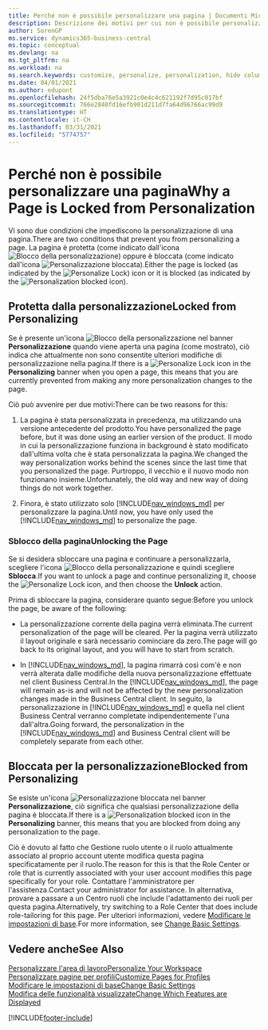 ```yaml
---
title: Perché non è possibile personalizzare una pagina | Documenti Microsoft
description: Descrizione dei motivi per cui non è possibile personalizzare una pagina e delle azioni che è possibile intraprendere per sbloccare la pagina e personalizzarla.
author: SorenGP
ms.service: dynamics365-business-central
ms.topic: conceptual
ms.devlang: na
ms.tgt_pltfrm: na
ms.workload: na
ms.search.keywords: customize, personalize, personalization, hide columns, remove fields, move fields
ms.date: 04/01/2021
ms.author: edupont
ms.openlocfilehash: 24f5dba76e5a3921c0e4c4c621192f7d95c017bf
ms.sourcegitcommit: 766e2840fd16efb901d211d7fa64d96766ac99d9
ms.translationtype: HT
ms.contentlocale: it-CH
ms.lasthandoff: 03/31/2021
ms.locfileid: "5774757"
---
```

# <a name="why-a-page-is-locked-from-personalization"></a><span data-ttu-id="c7981-103">Perché non è possibile personalizzare una pagina</span><span class="sxs-lookup"><span data-stu-id="c7981-103">Why a Page is Locked from Personalization</span></span>

<span data-ttu-id="c7981-104">Vi sono due condizioni che impediscono la personalizzazione di una pagina.</span><span class="sxs-lookup"><span data-stu-id="c7981-104">There are two conditions that prevent you from personalizing a page.</span></span> <span data-ttu-id="c7981-105">La pagina è protetta (come indicato dall'icona ![Blocco della personalizzazione](media/personalization-lock-icon.png "Blocco della personalizzazione")) oppure è bloccata (come indicato dall'icona ![Personalizzazione bloccata](media/personalization-blocked-icon.png "Personalizzazione bloccata")).</span><span class="sxs-lookup"><span data-stu-id="c7981-105">Either the page is locked (as indicated by the ![Personalize Lock](media/personalization-lock-icon.png "Personalize lock")) icon or it is blocked (as indicated by the ![Personalization blocked](media/personalization-blocked-icon.png "Personalization blocked") icon).</span></span>

## <a name="locked-from-personalizing"></a><span data-ttu-id="c7981-106">Protetta dalla personalizzazione</span><span class="sxs-lookup"><span data-stu-id="c7981-106">Locked from Personalizing</span></span>

<span data-ttu-id="c7981-107">Se è presente un'icona ![Blocco della personalizzazione](media/personalization-lock-icon.png "Blocco della personalizzazione") nel banner **Personalizzazione** quando viene aperta una pagina (come mostrato), ciò indica che attualmente non sono consentite ulteriori modifiche di personalizzazione nella pagina.</span><span class="sxs-lookup"><span data-stu-id="c7981-107">If there is a ![Personalize Lock](media/personalization-lock-icon.png "Personalize lock") icon in the **Personalizing** banner when you open a page, this means that you are currently prevented from making any more personalization changes to the page.</span></span>

<!-- This is because we changed the way personalization works behind the scenes since the last time that you personalized the page. Unfortunately, the old way and new of doing things do not work together.

The page currently includes the last personalization changes that you made. If you want to continue personalizing the page, then you can choose the lock icon and then **Unlock**. Just be aware that if you choose to unlock the page, the current personalization of the page will be cleared, and you will have to start from scratch.
-->

<span data-ttu-id="c7981-108">Ciò può avvenire per due motivi:</span><span class="sxs-lookup"><span data-stu-id="c7981-108">There can be two reasons for this:</span></span>

1. <span data-ttu-id="c7981-109">La pagina è stata personalizzata in precedenza, ma utilizzando una versione antecedente del prodotto.</span><span class="sxs-lookup"><span data-stu-id="c7981-109">You have personalized the page before, but it was done using an earlier version of the product.</span></span> <span data-ttu-id="c7981-110">Il modo in cui la personalizzazione funziona in background è stato modificato dall'ultima volta che è stata personalizzata la pagina.</span><span class="sxs-lookup"><span data-stu-id="c7981-110">We changed the way personalization works behind the scenes since the last time that you personalized the page.</span></span> <span data-ttu-id="c7981-111">Purtroppo, il vecchio e il nuovo modo non funzionano insieme.</span><span class="sxs-lookup"><span data-stu-id="c7981-111">Unfortunately, the old way and new way of doing things do not work together.</span></span>

2. <span data-ttu-id="c7981-112">Finora, è stato utilizzato solo [!INCLUDE[nav_windows_md](includes/nav_windows_md.md)] per personalizzare la pagina.</span><span class="sxs-lookup"><span data-stu-id="c7981-112">Until now, you have only used the [!INCLUDE[nav_windows_md](includes/nav_windows_md.md)] to personalize the page.</span></span>

### <a name="unlocking-the-page"></a><span data-ttu-id="c7981-113">Sblocco della pagina</span><span class="sxs-lookup"><span data-stu-id="c7981-113">Unlocking the Page</span></span>

<span data-ttu-id="c7981-114">Se si desidera sbloccare una pagina e continuare a personalizzarla, scegliere l'icona ![Blocco della personalizzazione](media/personalization-lock-icon.png "Blocco della personalizzazione") e quindi scegliere **Sblocca**.</span><span class="sxs-lookup"><span data-stu-id="c7981-114">If you want to unlock a page and continue personalizing it, choose the ![Personalize Lock](media/personalization-lock-icon.png "Personalize lock") icon, and then choose the **Unlock** action.</span></span>  

<span data-ttu-id="c7981-115">Prima di sbloccare la pagina, considerare quanto segue:</span><span class="sxs-lookup"><span data-stu-id="c7981-115">Before you unlock the page, be aware of the following:</span></span>

- <span data-ttu-id="c7981-116">La personalizzazione corrente della pagina verrà eliminata.</span><span class="sxs-lookup"><span data-stu-id="c7981-116">The current personalization of the page will be cleared.</span></span> <span data-ttu-id="c7981-117">Per la pagina verrà utilizzato il layout originale e sarà necessario cominciare da zero.</span><span class="sxs-lookup"><span data-stu-id="c7981-117">The page will go back to its original layout, and you will have to start from scratch.</span></span>

- <span data-ttu-id="c7981-118">In [!INCLUDE[nav_windows_md](includes/nav_windows_md.md)], la pagina rimarrà così com'è e non verrà alterata dalle modifiche della nuova personalizzazione effettuate nel client Business Central.</span><span class="sxs-lookup"><span data-stu-id="c7981-118">In the [!INCLUDE[nav_windows_md](includes/nav_windows_md.md)], the page will remain as-is and will not be affected by the new personalization changes made in the Business Central client.</span></span> <span data-ttu-id="c7981-119">In seguito, la personalizzazione in [!INCLUDE[nav_windows_md](includes/nav_windows_md.md)] e quella nel client Business Central verranno completate indipendentemente l'una dall'altra.</span><span class="sxs-lookup"><span data-stu-id="c7981-119">Going forward, the personalization in the [!INCLUDE[nav_windows_md](includes/nav_windows_md.md)] and Business Central client will be completely separate from each other.</span></span>

## <a name="blocked-from-personalizing"></a><span data-ttu-id="c7981-120">Bloccata per la personalizzazione</span><span class="sxs-lookup"><span data-stu-id="c7981-120">Blocked from Personalizing</span></span>

<span data-ttu-id="c7981-121">Se esiste un'icona ![Personalizzazione bloccata](media/personalization-blocked-icon.png "Personalizzazione bloccata") nel banner **Personalizzazione**, ciò significa che qualsiasi personalizzazione della pagina è bloccata.</span><span class="sxs-lookup"><span data-stu-id="c7981-121">If there is a ![Personalization blocked](media/personalization-blocked-icon.png "Personalization blocked") icon in the **Personalizing** banner, this means that you are blocked from doing any personalization to the page.</span></span>

<!-- Only text is translated, so removing this image for non-English UX reasons.  ![Personalize blocked](media/personalization-blocked.png "Personalize lock") -->

<span data-ttu-id="c7981-122">Ciò è dovuto al fatto che Gestione ruolo utente o il ruolo attualmente associato al proprio account utente modifica questa pagina specificatamente per il ruolo.</span><span class="sxs-lookup"><span data-stu-id="c7981-122">The reason for this is that the Role Center or role that is currently associated with your user account modifies this page specifically for your role.</span></span> <span data-ttu-id="c7981-123">Contattare l'amministratore per l'assistenza.</span><span class="sxs-lookup"><span data-stu-id="c7981-123">Contact your administrator for assistance.</span></span> <span data-ttu-id="c7981-124">In alternativa, provare a passare a un Centro ruoli che include l'adattamento dei ruoli per questa pagina.</span><span class="sxs-lookup"><span data-stu-id="c7981-124">Alternatively, try switching to a Role Center that does include role-tailoring for this page.</span></span> <span data-ttu-id="c7981-125">Per ulteriori informazioni, vedere [Modificare le impostazioni di base](ui-change-basic-settings.md).</span><span class="sxs-lookup"><span data-stu-id="c7981-125">For more information, see [Change Basic Settings](ui-change-basic-settings.md).</span></span>

## <a name="see-also"></a><span data-ttu-id="c7981-126">Vedere anche</span><span class="sxs-lookup"><span data-stu-id="c7981-126">See Also</span></span>
[<span data-ttu-id="c7981-127">Personalizzare l'area di lavoro</span><span class="sxs-lookup"><span data-stu-id="c7981-127">Personalize Your Workspace</span></span>](ui-personalization-user.md)  
[<span data-ttu-id="c7981-128">Personalizzare pagine per profili</span><span class="sxs-lookup"><span data-stu-id="c7981-128">Customize Pages for Profiles</span></span>](ui-personalization-manage.md)  
[<span data-ttu-id="c7981-129">Modificare le impostazioni di base</span><span class="sxs-lookup"><span data-stu-id="c7981-129">Change Basic Settings</span></span>](ui-change-basic-settings.md)  
[<span data-ttu-id="c7981-130">Modifica delle funzionalità visualizzate</span><span class="sxs-lookup"><span data-stu-id="c7981-130">Change Which Features are Displayed</span></span>](ui-experiences.md)  


[!INCLUDE[footer-include](includes/footer-banner.md)]